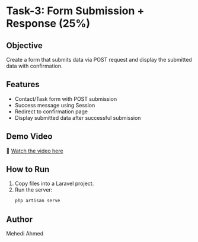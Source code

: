 # Task-3: Form Submission + Response (25%)

## Objective
Create a form that submits data via POST request and display the submitted data with confirmation.

## Features
- Contact/Task form with POST submission
- Success message using Session
- Redirect to confirmation page
- Display submitted data after successful submission

## Demo Video
🎥 [Watch the video here](https://drive.google.com/file/d/1lvWL2iN9dqkJP-uslMygpdUlAJ6lhWti/view?usp=drive_link)

## How to Run
1. Copy files into a Laravel project.
2. Run the server:
   ```bash
   php artisan serve

## Author ##
Mehedi Ahmed
